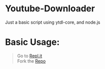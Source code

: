 # Youtube-Downloader
Just a basic script using ytdl-core, and node.js


# Basic Usage:
> Go to [Repl.it](https://replit.com)<br>
> Fork the [Repo](https://github.com/jun-ro/Youtube-Downloader.git)
> 
